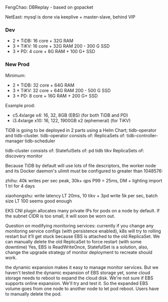 FengChao: DBReplay - based on gopacket

NetEast: mysql is done via keeplive + master-slave, behind VIP

### Dev

* 2 * TiDB: 16 core + 32G RAM
* 3 * TiKV: 16 core + 32G RAM 200 - 300 G SSD
* 3 * PD: 4 core + 8G RAM + 100 G+ SSD

### New Prod

Minimum:
* 2 * TiDB: 32 core + 64G RAM
* 3 * TiKV: 32 core + 64G RAM 200 - 500 G SSD
* 3 * PD: 8 core + 16G RAM + 200 G+ SSD

Example prod:
* c5.4xlarge x4: 16, 32, 8GB (EBS) (for both TiDB and PD)
* i3.4xlarge x10: 16, 122, 1900GB x2 (ephemeral) (for TiKV)

TiDB is going to be deployed in 2 parts using a Helm Chart; tidb-operator and tidb-cluster.
tidb-operator consists of:
ReplicaSets of:
tidb-controller-manager
tidb-scheduler

tidb-cluster consists of:
StatefulSets of:
pd
tidb
tikv
ReplicaSets of:
discovery
monitor


Because TiDB by default will use lots of file descriptors, the worker node and its Docker daemon's ulimit must be configured to greater than 1048576:

zhihu: 40k writes per sec peak, 30k+ qps P99 = 25ms, 
DM + lighting import 1 tri for 4 days

xiaohongshu: write latency LT 20ms, 10 tikv + 3pd
write 5k per sec, batch size LT 100 seems good enough

EKS CNI plugin allocates many private IPs for pods on a node by default. If the subnet CIDR is too small, it will soon be worn out.

Question on modifying monitoring services: currently if you change any monitoring service configs (with persistence enabled), k8s will try to rolling restart but it’ll get stuck because EBS is attached to the old ReplicaSet. We can manually delete the old ReplicaSet to force restart (with some downtime)
Yes, EBS is ReadWriteOnce, StatefulSet is a solution, also, change the upgrade strategy of monitor deployment to recreate should work.

the dynamic expansion makes it easy to manage monitor services. But we haven't tested the dynamic expansion of EBS storage yet, some cloud storage needs to reboot to expand the cloud disk. We're not sure if EBS supports online expansion. We'll try and test it.
So the expanded EBS volume goes from one node to another node to let pod reboot. Users have to manually delete the pod.

